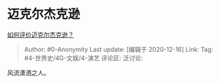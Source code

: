 # 迈克尔杰克逊
[如何评价迈克尔杰克逊？](https://www.zhihu.com/question/24643121/answer/1413451369)

> Author: #0-Anonymity
> Last update: [编辑于 2020-12-16]
> Link:
> Tag: #4-世界史/4G-文娱/4-演艺
> 评论区:
> 泛讨论:

风流潇洒之人。
